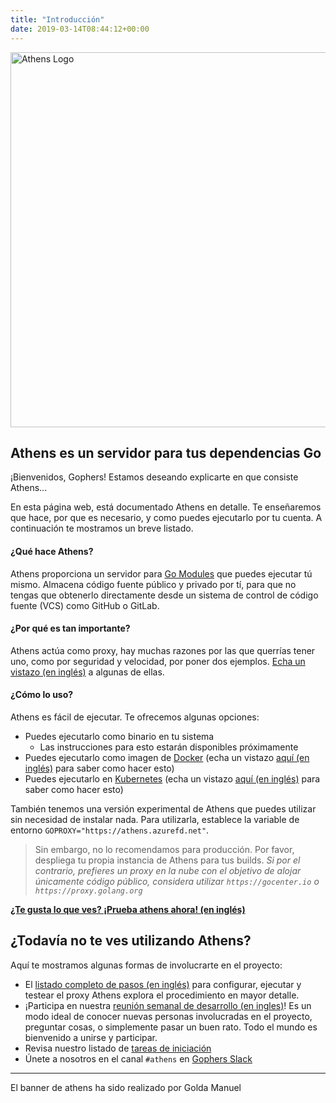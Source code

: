 ```yaml
---
title: "Introducción"
date: 2019-03-14T08:44:12+00:00
---
```


<img src="/banner.png" width="600" alt="Athens Logo"/>

## Athens es un servidor para tus dependencias Go

¡Bienvenidos, Gophers! Estamos deseando explicarte en que consiste Athens...

En esta página web, está documentado Athens en detalle. Te enseñaremos que hace, por que es necesario, y como puedes ejecutarlo por tu cuenta. A continuación te mostramos un breve listado.

#### ¿Qué hace Athens?

Athens proporciona un servidor para [Go Modules](https://github.com/golang/go/wiki/Modules) que puedes ejecutar tú mismo. Almacena código fuente público y privado por tí, para que no tengas que obtenerlo directamente desde un sistema de control de código fuente (VCS) como GitHub o GitLab.

#### ¿Por qué es tan importante? 

Athens actúa como proxy, hay muchas razones por las que querrías tener uno, como por seguridad y velocidad, por poner dos ejemplos. [Echa un vistazo (en inglés)](/intro/why) a algunas de ellas.

#### ¿Cómo lo uso?

Athens es fácil de ejecutar. Te ofrecemos algunas opciones:

- Puedes ejecutarlo como binario en tu sistema
    - Las instrucciones para esto estarán disponibles próximamente 
- Puedes ejecutarlo como imagen de [Docker](https://www.docker.com/) (echa un vistazo [aquí (en inglés)](./install/shared-team-instance/) para saber como hacer esto)
- Puedes ejecutarlo en [Kubernetes](https://kubernetes.io) (echa un vistazo [aquí (en inglés)](./install/install-on-kubernetes/) para saber como hacer esto)

También tenemos una versión experimental de Athens que puedes utilizar sin necesidad de instalar nada. Para utilizarla, establece la variable de entorno `GOPROXY="https://athens.azurefd.net"`.

>Sin embargo, no lo recomendamos para producción. Por favor, despliega tu propia instancia de Athens para tus builds. _Si por el contrario, prefieres un proxy en la nube con el objetivo de alojar únicamente código público, considera utilizar `https://gocenter.io` o `https://proxy.golang.org`_

**[¿Te gusta lo que ves? ¡Prueba athens ahora! (en inglés)](/try-out)**

## ¿Todavía no te ves utilizando Athens?

Aquí te mostramos algunas formas de involucrarte en el proyecto:

* El [listado completo de pasos (en inglés)](/walkthrough) para configurar, ejecutar y testear el proxy Athens explora el procedimiento en mayor detalle.
* ¡Participa en nuestra [reunión semanal de desarrollo (en ingles)](/contributing/community/developer-meetings/)! Es un modo ideal de conocer nuevas personas involucradas en el proyecto, preguntar cosas, o simplemente pasar un buen rato. Todo el mundo es bienvenido a unirse y participar.
* Revisa nuestro listado de [tareas de iniciación](https://github.com/gomods/athens/issues?q=is%3Aopen+is%3Aissue+label%3A%22good+first+issue%22)
* Únete a nosotros en el canal `#athens` en [Gophers Slack](https://invite.slack.golangbridge.org/)

---
El banner de athens ha sido realizado por Golda Manuel
